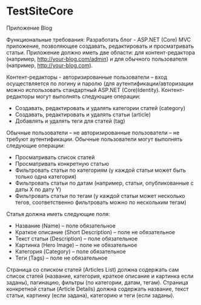 # TestSiteCore
Приложение Blog
 
Функциональные требования:
Разработать блог - ASP.NET (Core) MVC приложение, позволяющее создавать, редактировать и просматривать статьи.
Приложение должно иметь две области: для контент-редактора (например, http://your-blog.com/admin) и для обычного пользователя (например, http://your-blog.com).
 
Контент-редакторы - авторизированные пользователи – вход осуществляется по логину и паролю (для аутентификации/авторизации можно использовать стандартный ASP.NET (Core)Identity).
Контент-редакторы могут выполнять следующие операции:
- Создавать, редактировать и удалять категории статей (category)
- Создавать, редактировать и удалять статьи (article)
- Добавлять и удалять теги для статей (tag)
 
Обычные пользователи – не авторизированные пользователи – не требуют аутентификации.
Обычные пользователи могут выполнять следующие операции:
- Просматривать список статей
- Просматривать конкретную статью
- Фильтровать статьи по категориям (у каждой статьи может быть только одна категория)
- Фильтровать статьи по датам (например, статьи, опубликованные с даты X по дату Y)
- Фильтровать статьи по тегам (у каждой статьи может несколько тегов, соответственно фильтровать можно по нескольким тегам)
 
Статья должна иметь следующие поля:
- Название (Name) – поле обязательное
- Краткое описание (Short Description) – поле не обязательное
- Текст статьи (Description) – поле обязательное
- Картинка (Hero Image) – поле не обязательное
- Категория (Category) – поле обязательное
- Теги (Tags) – поле не обязательное
 
Страница со списком статей (Articles List) должна содержать сам список статей (название, категория, краткое описание и картинка если заданы), пагинацию, фильтры (по категории, датам, тегам).
Страница конкретной статьи (Article Details) должна содержать название, текст статьи, картинку (если задана), категорию и теги (если заданы).
